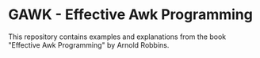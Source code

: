 # GAWK - Effective Awk Programming

This repository contains examples and explanations from the book
"Effective Awk Programming" by Arnold Robbins.
